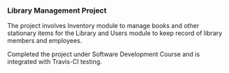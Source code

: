 ### Library Management Project

The project involves Inventory module to manage books and other stationary items for the Library and Users module to keep record of library members and employees. 

Completed the project under Software Development Course and is integrated with Travis-CI testing.
